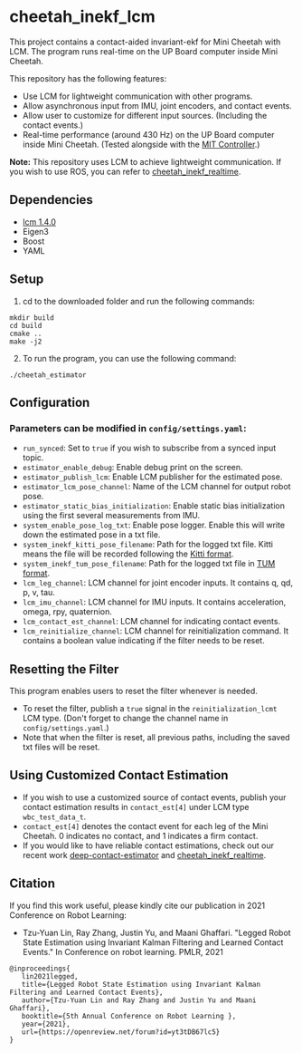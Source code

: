 # cheetah_inekf_lcm
This project contains a contact-aided invariant-ekf for Mini Cheetah with LCM. The program runs real-time on the UP Board computer inside Mini Cheetah.

This repository has the following features:
* Use LCM for lightweight communication with other programs.
* Allow asynchronous input from IMU, joint encoders, and contact events.
* Allow user to customize for different input sources. (Including the contact events.)
* Real-time performance (around 430 Hz) on the UP Board computer inside Mini Cheetah. (Tested alongside with the [MIT Controller](https://github.com/mit-biomimetics/Cheetah-Software).)

**Note:** This repository uses LCM to achieve lightweight communication. If you wish to use ROS, you can refer to [cheetah_inekf_realtime](https://github.com/UMich-CURLY/cheetah_inekf_realtime).

## Dependencies
* [lcm 1.4.0](https://github.com/lcm-proj/lcm/releases/tag/v1.4.0)
* Eigen3
* Boost
* YAML

## Setup
1. cd to the downloaded folder and run the following commands:
```
mkdir build
cd build
cmake ..
make -j2
```
2. To run the program, you can use the following command:
```
./cheetah_estimator
```

## Configuration
### Parameters can be modified in `config/settings.yaml`:
* `run_synced`: Set to `true` if you wish to subscribe from a synced input topic.
* `estimator_enable_debug`: Enable debug print on the screen.
* `estimator_publish_lcm`: Enable LCM publisher for the estimated pose.
* `estimator_lcm_pose_channel`: Name of the LCM channel for output robot pose.
* `estimator_static_bias_initialization`: Enable static bias initialization using the first several measurements from IMU.
* `system_enable_pose_log_txt`: Enable pose logger. Enable this will write down the estimated pose in a txt file.
* `system_inekf_kitti_pose_filename`: Path for the logged txt file. Kitti means the file will be recorded following the [Kitti format](http://www.cvlibs.net/datasets/kitti/eval_odometry.php). 
*  `system_inekf_tum_pose_filename`: Path for the logged txt file in [TUM format](https://vision.in.tum.de/data/datasets/rgbd-dataset/file_formats). 
* `lcm_leg_channel`: LCM channel for joint encoder inputs. It contains q, qd, p, v, tau.
* `lcm_imu_channel`: LCM channel for IMU inputs. It contains acceleration, omega, rpy, quaternion.
* `lcm_contact_est_channel`: LCM channel for indicating contact events.  
* `lcm_reinitialize_channel`: LCM channel for reinitialization command. It contains a boolean value indicating if the filter needs to be reset.

## Resetting the Filter
This program enables users to reset the filter whenever is needed. 
* To reset the filter, publish a `true` signal in the `reinitialization_lcmt` LCM type. (Don't forget to change the channel name in `config/settings.yaml`.)
* Note that when the filter is reset, all previous paths, including the saved txt files will be reset.

## Using Customized Contact Estimation
* If you wish to use a customized source of contact events, publish your contact estimation results in `contact_est[4]` under LCM type `wbc_test_data_t`.
* `contact_est[4]` denotes the contact event for each leg of the Mini Cheetah. 0 indicates no contact, and 1 indicates a firm contact.
* If you would like to have reliable contact estimations, check out our recent work [deep-contact-estimator](https://github.com/UMich-CURLY/deep-contact-estimator) and [cheetah_inekf_realtime](https://github.com/UMich-CURLY/cheetah_inekf_realtime).


## Citation
If you find this work useful, please kindly cite our publication in 2021 Conference on Robot Learning:

* Tzu-Yuan Lin, Ray Zhang, Justin Yu, and Maani Ghaffari. "Legged Robot State Estimation using Invariant Kalman Filtering and Learned Contact Events." In Conference on robot learning. PMLR, 2021
```
@inproceedings{
   lin2021legged,
   title={Legged Robot State Estimation using Invariant Kalman Filtering and Learned Contact Events},
   author={Tzu-Yuan Lin and Ray Zhang and Justin Yu and Maani Ghaffari},
   booktitle={5th Annual Conference on Robot Learning },
   year={2021},
   url={https://openreview.net/forum?id=yt3tDB67lc5}
}
```
